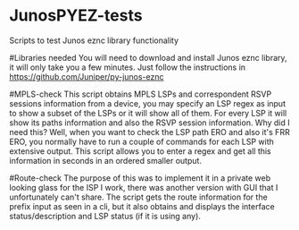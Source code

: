 # JunosPYEZ-tests
Scripts to test Junos eznc library functionality

#Libraries needed
You will need to download and install Junos eznc library, it will only take you a few minutes. Just follow the instructions in https://github.com/Juniper/py-junos-eznc

#MPLS-check
This script obtains MPLS LSPs and correspondent RSVP sessions information from a device, you may specify an LSP regex as input to show a subset of the LSPs or it will show all of them. For every LSP it will show its paths information and also the RSVP session information. Why did I need this? Well, when you want to check the LSP path ERO and also it's FRR ERO, you normally have to run a couple of commands for each LSP with extensive output. This script allows you to enter a regex and get all this information in seconds in an ordered smaller output.

#Route-check
The purpose of this was to implement it in a private web looking glass for the ISP I work, there was another version with GUI that I unfortunately can't share. The script gets the route information for the prefix input as seen in a cli, but it also obtains and displays the interface status/description and LSP status (if it is using any).


